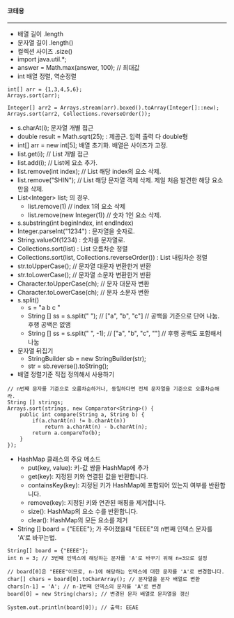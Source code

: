#### 코테용
---------------
- 배열 길이 .length
- 문자열 길이 .length()
- 컬렉션 사이즈 .size()
- import java.util.*;
- answer = Math.max(answer, 100); // 최대값
- int 배열 정렬, 역순정렬
```
int[] arr = {1,3,4,5,6};
Arrays.sort(arr);

Integer[] arr2 = Arrays.stream(arr).boxed().toArray(Integer[]::new);
Arrays.sort(arr2, Collections.reverseOrder());
```
- s.charAt(i); 문자열 개별 접근
- double result = Math.sqrt(25); : 제곱근. 입력 출력 다 double형
- int[] arr = new int[5]; 배열 초기화. 배열은 사이즈가 고정.
- list.get(i); // List 개별 접근
- list.add(i); // List에 요소 추가.
- list.remove(int index); // List 해당 index의 요소 삭제.
- list.remove("SHIN"); // List 해당 문자열 객체 삭제. 제일 처음 발견한 해당 요소만을 삭제.
- List\<Integer> list; 의 경우. 
  - list.remove(1) // index 1의 요소 삭제
  - list.remove(new Integer(1)) // 숫자 1인 요소 삭제. 
- s.substring(int beginIndex, int endIndex)
- Integer.parseInt("1234") : 문자열을 숫자로.
- String.valueOf(1234) : 숫자를 문자열로.
- Collections.sort(list) : List 오름차순 정렬
- Collections.sort(list, Collections.reverseOrder()) : List 내림차순 정렬
- str.toUpperCase(); // 문자열 대문자 변환한거 반환
- str.toLowerCase(); // 문자열 소문자 변환한거 반환
- Character.toUpperCase(ch); // 문자 대문자 변환
- Character.toLowerCase(ch); // 문자 소문자 변환
- s.split()
  - s = "a b c "
  - String [] ss = s.split(" "); // ["a", "b", "c"] // 공백을 기준으로 단어 나눔. 후행 공백은 없앰
  - String [] ss = s.split(" ", -1); // ["a", "b", "c", ""] // 후행 공백도 포함해서 나눔
- 문자열 뒤집기
  - StringBuilder sb = new StringBuilder(str);
  - str = sb.reverse().toString();
- 배열 정렬기준 직접 정의해서 사용하기
```
// n번째 문자를 기준으로 오름차순하거나, 동일하다면 전체 문자열을 기준으로 오름차순해라.
String [] strings;
Arrays.sort(strings, new Comparator<String>() {
    public int compare(String a, String b) {
        if(a.charAt(n) != b.charAt(n))
            return a.charAt(n) - b.charAt(n);
        return a.compareTo(b);
    }
});  
```
- HashMap 클래스의 주요 메소드
  - put(key, value): 키-값 쌍을 HashMap에 추가
  - get(key): 지정된 키와 연결된 값을 반환합니다.
  - containsKey(key): 지정된 키가 HashMap에 포함되어 있는지 여부를 반환합니다.
  - remove(key): 지정된 키와 연관된 매핑을 제거합니다.
  - size(): HashMap의 요소 수를 반환합니다.
  - clear(): HashMap의 모든 요소를 제거
- String [] board = {"EEEE"}; 가 주어졌을때 "EEEE"의 n번째 인덱스 문자를 'A'로 바꾸는법.
````
String[] board = {"EEEE"};
int n = 3; // 3번째 인덱스에 해당하는 문자를 'A'로 바꾸기 위해 n=3으로 설정

// board[0]은 "EEEE"이므로, n-1에 해당하는 인덱스에 대한 문자를 'A'로 변경합니다.
char[] chars = board[0].toCharArray(); // 문자열을 문자 배열로 변환
chars[n-1] = 'A'; // n-1번째 인덱스의 문자를 'A'로 변경
board[0] = new String(chars); // 변경된 문자 배열로 문자열을 갱신

System.out.println(board[0]); // 출력: EEAE

